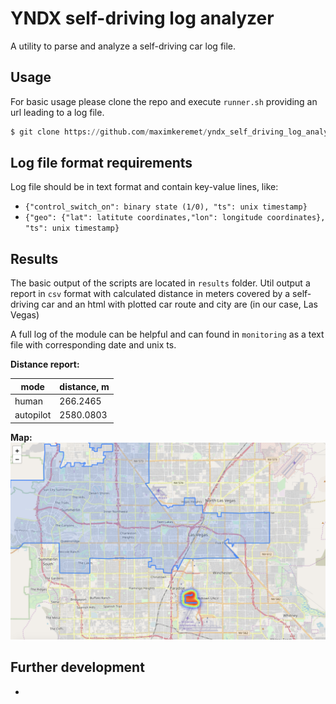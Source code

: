 # YNDX self-driving log analyzer

A utility to parse and analyze a self-driving car log file.

## Usage

For basic usage please clone the repo and execute `runner.sh` 
providing an url leading to a log file.
```python
$ git clone https://github.com/maximkeremet/yndx_self_driving_log_analyzer.git
```

## Log file format requirements

Log file should be in text format and contain key-value lines, like: 

- `{"control_switch_on": binary state (1/0), "ts": unix timestamp}` 
- `{"geo": {"lat": latitute coordinates,"lon": longitude coordinates}, "ts": unix timestamp}`

## Results

The basic output of the scripts are located in `results` folder.
Util output a report in `csv` format with calculated distance in meters 
covered by a self-driving car and an html with 
plotted car route and city are (in our case, Las Vegas) 

A full log of the module can be helpful and can found in `monitoring` 
as a text file with corresponding date and unix ts.

**Distance report:**

| mode| distance, m |
| ----|-------------|
|human| 266.2465 |
|autopilot|2580.0803 |

**Map:**
![alt text](pics/map_screenshot.png)

## Further development

- 
